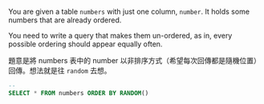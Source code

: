 You are given a table `numbers` with just one column, `number`. It holds some numbers that are already ordered.

You need to write a query that makes them un-ordered, as in, every possible ordering should appear equally often.


題意是將 numbers 表中的 number 以非排序方式（希望每次回傳都是隨機位置）回傳。想法就是往 `random` 去想。

```sql
--
SELECT * FROM numbers ORDER BY RANDOM()
```

